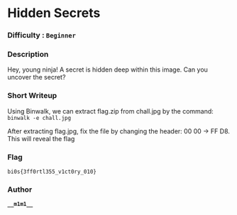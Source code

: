 # Hidden Secrets

### Difficulty : `Beginner`

### Description
Hey, young ninja! A secret is hidden deep within this image. Can you uncover the secret?


### Short Writeup

Using Binwalk, we can extract flag.zip from chall.jpg by the command: `binwalk -e chall.jpg`

After extracting flag.jpg, fix the file by changing the header: 00 00 -> FF D8. 
This will reveal the flag


### Flag
`bi0s{3ff0rtl355_v1ct0ry_010}`

### Author

**```__m1m1__```**